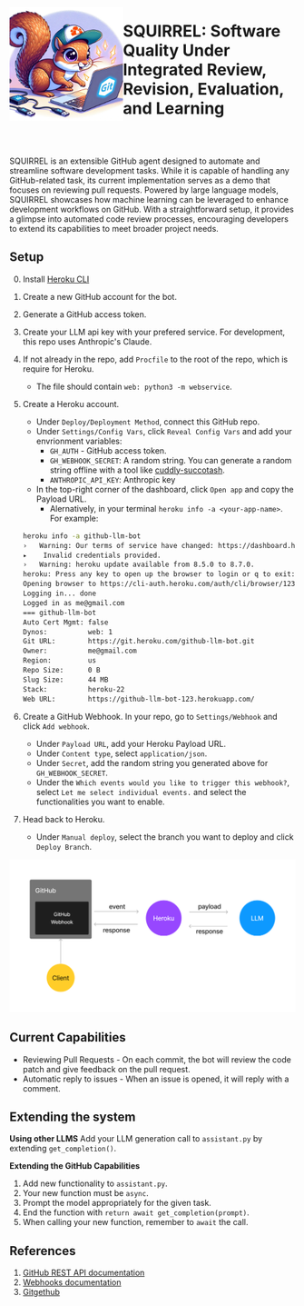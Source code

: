 <p align="center">
    <img src="/assets/logo.jpeg" width="200" height="200" align="left"> 
    <h1>SQUIRREL: Software Quality Under Integrated Review, Revision, Evaluation, and Learning</h1>
</p>
<br/>
<br/>

SQUIRREL is an extensible GitHub agent designed to automate and streamline software development tasks. While it is capable of handling any GitHub-related task, its current implementation serves as a demo that focuses on reviewing pull requests. Powered by large language models, SQUIRREL showcases how machine learning can be leveraged to enhance development workflows on GitHub. With a straightforward setup, it provides a glimpse into automated code review processes, encouraging developers to extend its capabilities to meet broader project needs.

## Setup
0. Install [Heroku CLI](https://devcenter.heroku.com/articles/heroku-cli)
1. Create a new GitHub account for the bot.
2. Generate a GitHub access token.
3. Create your LLM api key with your prefered service. For development, this repo uses Anthropic's Claude.
4. If not already in the repo, add `Procfile` to the root of the repo, which is require for Heroku.
    - The file should contain `web: python3 -m webservice`.
5. Create a Heroku account.
    - Under `Deploy/Deployment Method`, connect this GitHub repo.
    - Under `Settings/Config Vars`, click `Reveal Config Vars` and add your envrionment variables: 
        - `GH_AUTH` - GitHub access token.
        - `GH_WEBHOOK_SECRET`: A random string. You can generate a random string offline with a tool like [cuddly-succotash](https://github.com/ch3njust1n/cuddly-succotash).
        - `ANTHROPIC_API_KEY`: Anthropic key
    - In the top-right corner of the dashboard, click `Open app` and copy the Payload URL.
        - Alernatively, in your terminal `heroku info -a <your-app-name>`. For example:

    ```bash
    heroku info -a github-llm-bot
    ›   Warning: Our terms of service have changed: https://dashboard.heroku.com/terms-of-service
    ▸    Invalid credentials provided.
    ›   Warning: heroku update available from 8.5.0 to 8.7.0.
    heroku: Press any key to open up the browser to login or q to exit: 
    Opening browser to https://cli-auth.heroku.com/auth/cli/browser/123requestor=me
    Logging in... done
    Logged in as me@gmail.com
    === github-llm-bot
    Auto Cert Mgmt: false
    Dynos:          web: 1
    Git URL:        https://git.heroku.com/github-llm-bot.git
    Owner:          me@gmail.com
    Region:         us
    Repo Size:      0 B
    Slug Size:      44 MB
    Stack:          heroku-22
    Web URL:        https://github-llm-bot-123.herokuapp.com/
    ```


6. Create a GitHub Webhook. In your repo, go to `Settings/Webhook` and click `Add webhook`.
    - Under `Payload URL`, add your Heroku Payload URL.
    - Under `Content type`, select `application/json`.
    - Under `Secret`, add the random string you generated above for `GH_WEBHOOK_SECRET`.
    - Under the `Which events would you like to trigger this webhook?`, select `Let me select individual events.` and select the functionalities you want to enable.
7. Head back to Heroku.
    - Under `Manual deploy`, select the branch you want to deploy and click `Deploy Branch`.


![system-diagram](/assets/github.png)


## Current Capabilities
- Reviewing Pull Requests - On each commit, the bot will review the code patch and give feedback on the pull request.
- Automatic reply to issues - When an issue is opened, it will reply with a comment.

## Extending the system

**Using other LLMS**
Add your LLM generation call to `assistant.py` by extending `get_completion()`.

**Extending the GitHub Capabilities**
1. Add new functionality to `assistant.py`.
2. Your new function must be `async`.
3. Prompt the model appropriately for the given task.
4. End the function with `return await get_completion(prompt)`.
5. When calling your new function, remember to `await` the call.


## References
1. [GitHub REST API documentation](https://docs.github.com/en/rest?apiVersion=2022-11-28)
2. [Webhooks documentation](https://docs.github.com/en/webhooks#events)
3. [Gitgethub](https://gidgethub.readthedocs.io/en/latest/index.html)
